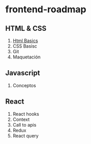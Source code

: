 # frontend-roadmap

## HTML & CSS

1. [Html Basics](HTML&CSS/)
2. CSS Basisc
3. Git
4. Maquetación

## Javascript

1. Conceptos

## React
1. React hooks
2. Context
3. Call to apis
4. Redux
5. React query
